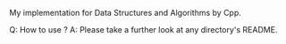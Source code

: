 My implementation for Data Structures and Algorithms by Cpp.

Q: How to use ?
A: Please take a further look at any directory's README.

